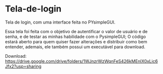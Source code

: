 # Tela-de-login
Tela de login, com uma interface feita no PYsimpleGUI.

Essa tela foi feita com o objetivo de autentificar o valor de usuário e de senha, e de testar as minhas habilidade com o PysimpleGUI;
O código estará aberto para quem quiser fazer alterações e distribuir como bem entender, ademais, ele também possui um executável para download.

Download: https://drive.google.com/drive/folders/1WJnzrWzWqnFeS426kMEnIX0xLic6Jfx2?usp=sharing
